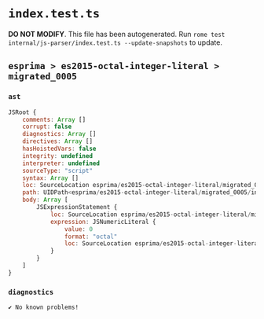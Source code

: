 # `index.test.ts`

**DO NOT MODIFY**. This file has been autogenerated. Run `rome test internal/js-parser/index.test.ts --update-snapshots` to update.

## `esprima > es2015-octal-integer-literal > migrated_0005`

### `ast`

```javascript
JSRoot {
	comments: Array []
	corrupt: false
	diagnostics: Array []
	directives: Array []
	hasHoistedVars: false
	integrity: undefined
	interpreter: undefined
	sourceType: "script"
	syntax: Array []
	loc: SourceLocation esprima/es2015-octal-integer-literal/migrated_0005/input.js 1:0-2:0
	path: UIDPath<esprima/es2015-octal-integer-literal/migrated_0005/input.js>
	body: Array [
		JSExpressionStatement {
			loc: SourceLocation esprima/es2015-octal-integer-literal/migrated_0005/input.js 1:0-1:3
			expression: JSNumericLiteral {
				value: 0
				format: "octal"
				loc: SourceLocation esprima/es2015-octal-integer-literal/migrated_0005/input.js 1:0-1:3
			}
		}
	]
}
```

### `diagnostics`

```
✔ No known problems!

```
